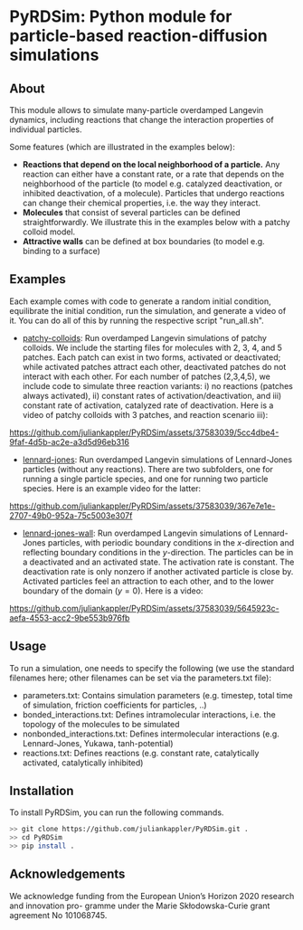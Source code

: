 # PyRDSim: Python module for particle-based reaction-diffusion simulations

## About

This module allows to simulate many-particle overdamped Langevin dynamics, including reactions that change the interaction properties of individual particles. 

Some features (which are illustrated in the examples below):
* **Reactions that depend on the local neighborhood of a particle.** Any reaction can either have a constant rate, or a rate that depends on the neighborhood of the particle (to model e.g. catalyzed deactivation, or inhibited deactivation, of a molecule). Particles that undergo reactions can change their chemical properties, i.e. the way they interact.
* **Molecules** that consist of several particles can be defined straightforwardly. We illustrate this in the examples below with a patchy colloid model.
* **Attractive walls** can be defined at box boundaries (to model e.g. binding to a surface)

## Examples

Each example comes with code to generate a random initial condition, equilibrate the initial condition, run the simulation, and generate a video of it. You can do all of this by running the respective script "run_all.sh".

* [patchy-colloids](https://github.com/juliankappler/PyRDSim/blob/main/examples/patchy-colloids/): Run overdamped Langevin simulations of patchy colloids. We include the starting files for molecules with 2, 3, 4, and 5 patches. Each patch can exist in two forms, activated or deactivated; while activated patches attract each other, deactivated patches do not interact with each other. For each number of patches (2,3,4,5), we include code to simulate three reaction variants: i) no reactions (patches always activated), ii) constant rates of activation/deactivation, and iii) constant rate of activation, catalyzed rate of deactivation. Here is a video of patchy colloids with 3 patches, and reaction scenario iii):

https://github.com/juliankappler/PyRDSim/assets/37583039/5cc4dbe4-9faf-4d5b-ac2e-a3d5d96eb316

* [lennard-jones](https://github.com/juliankappler/PyRDSim/blob/main/examples/lennard-jones/): Run overdamped Langevin simulations of Lennard-Jones particles (without any reactions). There are two subfolders, one for running a single particle species, and one for running two particle species. Here is an example video for the latter:

https://github.com/juliankappler/PyRDSim/assets/37583039/367e7e1e-2707-49b0-952a-75c5003e307f

* [lennard-jones-wall](https://github.com/juliankappler/PyRDSim/blob/main/examples/lennard-jones-wall/): Run overdamped Langevin simulations of Lennard-Jones particles, with periodic boundary conditions in the $x$-direction and reflecting boundary conditions in the $y$-direction. The particles can be in a deactivated and an activated state. The activation rate is constant. The deactivation rate is only nonzero if another activated particle is close by. Activated particles feel an attraction to each other, and to the lower boundary of the domain ($y=0$). Here is a video:

https://github.com/juliankappler/PyRDSim/assets/37583039/5645923c-aefa-4553-acc2-9be553b976fb


## Usage

To run a simulation, one needs to specify the following (we use the standard filenames here; other filenames can be set via the parameters.txt file):

* parameters.txt: Contains simulation parameters (e.g. timestep, total time of simulation, friction coefficients for particles, ..)
* bonded_interactions.txt: Defines intramolecular interactions, i.e. the topology of the molecules to be simulated
* nonbonded_interactions.txt: Defines intermolecular interactions (e.g. Lennard-Jones, Yukawa, tanh-potential)
* reactions.txt: Defines reactions (e.g. constant rate, catalytically activated, catalytically inhibited)


## Installation

To install PyRDSim, you can run the following commands.

```bash
>> git clone https://github.com/juliankappler/PyRDSim.git .
>> cd PyRDSim
>> pip install .
```

## Acknowledgements

We acknowledge funding from the European Union’s Horizon 2020 research and innovation pro- gramme under the Marie Skłodowska-Curie grant agreement No 101068745.
